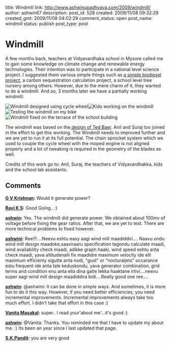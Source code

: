 title: Windmill
link: http://www.ashwinupadhyaya.com/2009/windmill/
author: ashwin67
description: 
post_id: 528
created: 2009/11/08 09:32:29
created_gmt: 2009/11/08 04:02:29
comment_status: open
post_name: windmill
status: publish
post_type: post

# Windmill

A few months back, teachers at Vidyavardhaka school in Mysore called me to gain some knowledge on climate change and renewable energy technologies. Their intention was to participate in a national level science project. I suggested them various simple things such as [a simple biodiesel project](http://www.instructables.com/id/Make-Your-Own-Biodiesel!/), a carbon sequestration calculation project, a school level tree nursery among others. However, due to the mere charm of it, they wanted to do a windmill. And so, 3 months later we have a partially working windmill:

![Windmill designed using cycle wheel](http://lh4.ggpht.com/_TuZ4YYywUxo/SvY0bOWNNXI/AAAAAAAABcM/oUdlktHPvc8/s288/windmill-bicycle-wheel.jpg)![Kids working on the windmill](http://lh4.ggpht.com/_TuZ4YYywUxo/SvY0besMa5I/AAAAAAAABcQ/lXyzTBb-x98/s288/windmill-children-a-work.jpg) ![Testing the windmill on my bike](http://lh6.ggpht.com/_TuZ4YYywUxo/SvY0cRa2ZDI/AAAAAAAABcc/4Z5R5byH-ZQ/s288/windmill-testing.jpg)![Windmill fixed on the terrace of the school building](http://lh4.ggpht.com/_TuZ4YYywUxo/SvY0cO31_AI/AAAAAAAABcY/JkFMf3xq1gY/s288/windmill-on-the-school-building.jpg)

The windmill was based on the[ design of Ted Baer](http://www.instructables.com/id/Ted-Baer_s-Bicycle-Wheel-Windmill/). Anil and Suraj too joined in the effort to get this working. The Windmill needs to improved further and we are yet to run it at its full potential. The chain sprocket system which we used to couple the cycle wheel with the moped engine is not aligned properly and a lot of tweaking is required in the geometry of the blades as well.

Credits of this work go to: Anil, Suraj, the teachers of Vidyavardhakka, kids and the school lab assistants.

## Comments

**[G V Krishnan](#89 "2009-11-08 10:59:01"):** Would it generate power?

**[Ravi K S](#90 "2009-11-08 21:27:52"):** Good Going.. :)

**[ashwin](#91 "2009-11-09 13:16:58"):** Yes. The windmill did generate power. We obtained about 100mv of voltage before fixing the gear ratios. After that, we are yet to test. There are more technical problems to fixed however.

**[ashwini](#92 "2009-11-17 18:51:00"):** Ree!!!....Neevu eshtu easy aagi wind mill maadiddiri.... Naavu ondu wind mill design maadoke,saaviraaru specification tagondu calculate maadi, wind availability check maadi, adikke graph haaki, wind speed eshtu anta check maadi, yava altitudenalli fix maadidre maximum velocity ide elli maximum efficienty sigutte anta nodi, "gust" or "nocturaljets" occarance estu frequent ide anta tale keduskondu, yava generator combination, grid terms and condition enu anta ella dina gatle lekka haaktane irtivi....neevu super aagi wind mill design maadiddira bidi....Really good one ree....

**[ashwin](#93 "2009-11-17 19:46:47"):** @ashwini: It can be done in simple ways. And sometimes, it is more fun to do it this way. However, if you need better efficiencies, you need incremental improvements. Incremental improvements always take too much effort. I didn't take that effort in this case :)

**[Vanita Masakal](#94 "2009-11-21 21:46:14"):** super.. I read your'about me'...it's good :)

**[ashwin](#95 "2009-11-24 08:29:45"):** @Vanita: Thanks. You reminded me that I have to update my about me. :) Its been an year since I last updated that page.

**[S.K.Pandit](#96 "2011-07-03 17:15:35"):** you are very good

